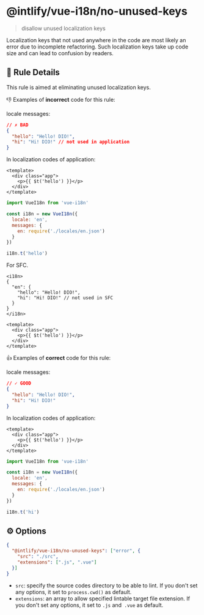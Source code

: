 # @intlify/vue-i18n/no-unused-keys

> disallow unused localization keys

Localization keys that not used anywhere in the code are most likely an error due to incomplete refactoring. Such localization keys take up code size and can lead to confusion by readers.

## :book: Rule Details

This rule is aimed at eliminating unused localization keys.

:-1: Examples of **incorrect** code for this rule:

locale messages:
```json
// ✗ BAD
{
  "hello": "Hello! DIO!",
  "hi": "Hi! DIO!" // not used in application
}
```

In localization codes of application:

```vue
<template>
  <div class="app">
    <p>{{ $t('hello') }}</p>
  </div>
</template>
```

```js
import VueI18n from 'vue-i18n'

const i18n = new VueI18n({
  locale: 'en',
  messages: {
    en: require('./locales/en.json')
  }
})

i18n.t('hello')
```

For SFC.

```vue
<i18n>
{
  "en": {
    "hello": "Hello! DIO!",
    "hi": "Hi! DIO!" // not used in SFC
  }
}
</i18n>

<template>
  <div class="app">
    <p>{{ $t('hello') }}</p>
  </div>
</template>
```

:+1: Examples of **correct** code for this rule:

locale messages:
```json
// ✓ GOOD
{
  "hello": "Hello! DIO!",
  "hi": "Hi! DIO!"
}
```

In localization codes of application:

```vue
<template>
  <div class="app">
    <p>{{ $t('hello') }}</p>
  </div>
</template>
```

```js
import VueI18n from 'vue-i18n'

const i18n = new VueI18n({
  locale: 'en',
  messages: {
    en: require('./locales/en.json')
  }
})

i18n.t('hi')
```

## :gear: Options

```json
{
  "@intlify/vue-i18n/no-unused-keys": ["error", {
    "src": "./src",
    "extensions": [".js", ".vue"]
  }]
}
```

- `src`: specify the source codes directory to be able to lint. If you don't set any options, it set to `process.cwd()` as default.
- `extensions`: an array to allow specified lintable target file extension. If you don't set any options, it set to `.js` and` .vue` as default.

